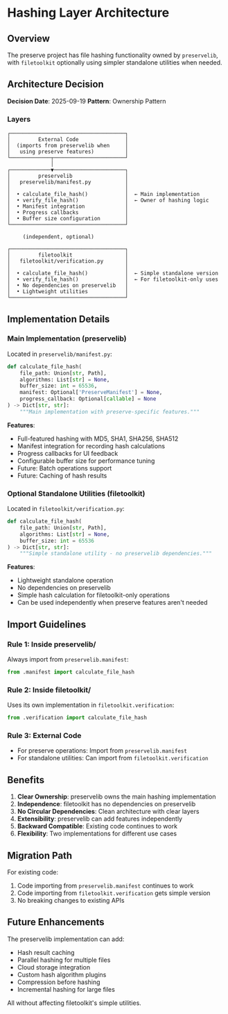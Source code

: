 # Hashing Layer Architecture

## Overview

The preserve project has file hashing functionality owned by `preservelib`, with `filetoolkit` optionally using simpler standalone utilities when needed.

## Architecture Decision

**Decision Date**: 2025-09-19
**Pattern**: Ownership Pattern

### Layers

```
┌─────────────────────────────────────┐
│         External Code               │
│  (imports from preservelib when     │
│   using preserve features)          │
└─────────────┬───────────────────────┘
              │
┌─────────────▼───────────────────────┐
│         preservelib                 │
│   preservelib/manifest.py           │
│                                     │
│  • calculate_file_hash()            │  ← Main implementation
│  • verify_file_hash()               │  ← Owner of hashing logic
│  • Manifest integration             │
│  • Progress callbacks               │
│  • Buffer size configuration        │
└─────────────────────────────────────┘

     (independent, optional)

┌─────────────────────────────────────┐
│         filetoolkit                 │
│   filetoolkit/verification.py       │
│                                     │
│  • calculate_file_hash()            │  ← Simple standalone version
│  • verify_file_hash()               │  ← For filetoolkit-only uses
│  • No dependencies on preservelib   │
│  • Lightweight utilities            │
└─────────────────────────────────────┘
```

## Implementation Details

### Main Implementation (preservelib)

Located in `preservelib/manifest.py`:

```python
def calculate_file_hash(
    file_path: Union[str, Path],
    algorithms: List[str] = None,
    buffer_size: int = 65536,
    manifest: Optional['PreserveManifest'] = None,
    progress_callback: Optional[callable] = None
) -> Dict[str, str]:
    """Main implementation with preserve-specific features."""
```

**Features**:
- Full-featured hashing with MD5, SHA1, SHA256, SHA512
- Manifest integration for recording hash calculations
- Progress callbacks for UI feedback
- Configurable buffer size for performance tuning
- Future: Batch operations support
- Future: Caching of hash results

### Optional Standalone Utilities (filetoolkit)

Located in `filetoolkit/verification.py`:

```python
def calculate_file_hash(
    file_path: Union[str, Path],
    algorithms: List[str] = None,
    buffer_size: int = 65536
) -> Dict[str, str]:
    """Simple standalone utility - no preservelib dependencies."""
```

**Features**:
- Lightweight standalone operation
- No dependencies on preservelib
- Simple hash calculation for filetoolkit-only operations
- Can be used independently when preserve features aren't needed

## Import Guidelines

### Rule 1: Inside preservelib/
Always import from `preservelib.manifest`:
```python
from .manifest import calculate_file_hash
```

### Rule 2: Inside filetoolkit/
Uses its own implementation in `filetoolkit.verification`:
```python
from .verification import calculate_file_hash
```

### Rule 3: External Code
- For preserve operations: Import from `preservelib.manifest`
- For standalone utilities: Can import from `filetoolkit.verification`

## Benefits

1. **Clear Ownership**: preservelib owns the main hashing implementation
2. **Independence**: filetoolkit has no dependencies on preservelib
3. **No Circular Dependencies**: Clean architecture with clear layers
4. **Extensibility**: preservelib can add features independently
5. **Backward Compatible**: Existing code continues to work
6. **Flexibility**: Two implementations for different use cases

## Migration Path

For existing code:
1. Code importing from `preservelib.manifest` continues to work
2. Code importing from `filetoolkit.verification` gets simple version
3. No breaking changes to existing APIs

## Future Enhancements

The preservelib implementation can add:
- Hash result caching
- Parallel hashing for multiple files
- Cloud storage integration
- Custom hash algorithm plugins
- Compression before hashing
- Incremental hashing for large files

All without affecting filetoolkit's simple utilities.